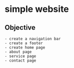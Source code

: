 # simple website

## Objective
    - create a navigation bar
    - create a footer
    - create home page
    - about page
    - service page
    - contact page